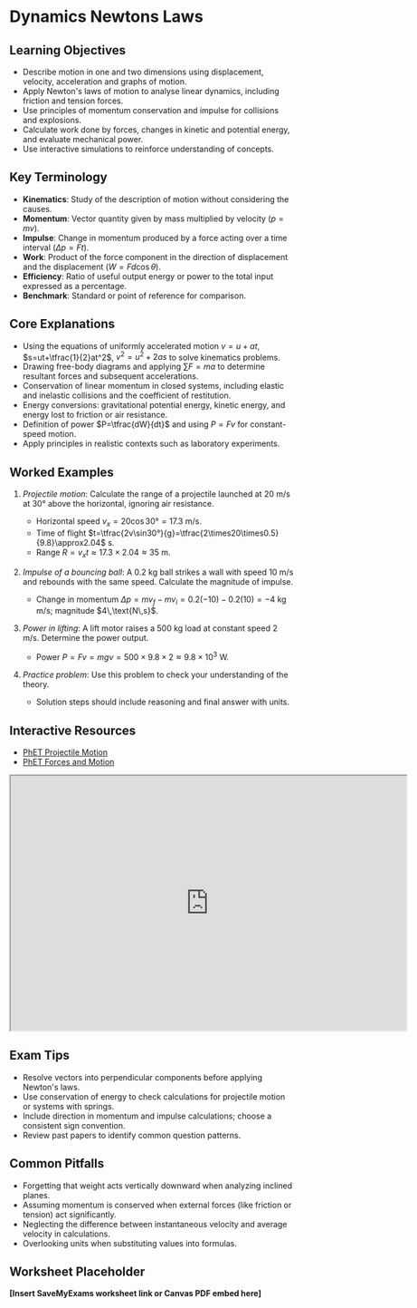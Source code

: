 # Dynamics Newtons Laws

## Learning Objectives
- Describe motion in one and two dimensions using displacement, velocity, acceleration and graphs of motion.
- Apply Newton's laws of motion to analyse linear dynamics, including friction and tension forces.
- Use principles of momentum conservation and impulse for collisions and explosions.
- Calculate work done by forces, changes in kinetic and potential energy, and evaluate mechanical power.
- Use interactive simulations to reinforce understanding of concepts.

## Key Terminology
- **Kinematics**: Study of the description of motion without considering the causes.
- **Momentum**: Vector quantity given by mass multiplied by velocity ($p=mv$).
- **Impulse**: Change in momentum produced by a force acting over a time interval ($\Delta p=Ft$).
- **Work**: Product of the force component in the direction of displacement and the displacement ($W=Fd\cos\theta$).
- **Efficiency**: Ratio of useful output energy or power to the total input expressed as a percentage.
- **Benchmark**: Standard or point of reference for comparison.

## Core Explanations
- Using the equations of uniformly accelerated motion $v=u+at$, $s=ut+\tfrac{1}{2}at^2$, $v^2=u^2+2as$ to solve kinematics problems.
- Drawing free-body diagrams and applying $\sum F=ma$ to determine resultant forces and subsequent accelerations.
- Conservation of linear momentum in closed systems, including elastic and inelastic collisions and the coefficient of restitution.
- Energy conversions: gravitational potential energy, kinetic energy, and energy lost to friction or air resistance.
- Definition of power $P=\tfrac{dW}{dt}$ and using $P=Fv$ for constant-speed motion.
- Apply principles in realistic contexts such as laboratory experiments.

## Worked Examples
1. *Projectile motion*: Calculate the range of a projectile launched at 20 m/s at 30° above the horizontal, ignoring air resistance.
   - Horizontal speed $v_x=20\cos30°=17.3$ m/s.
   - Time of flight $t=\tfrac{2v\sin30°}{g}=\tfrac{2\times20\times0.5}{9.8}\approx2.04$ s.
   - Range $R=v_x t\approx17.3\times2.04\approx35$ m.
2. *Impulse of a bouncing ball*: A 0.2 kg ball strikes a wall with speed 10 m/s and rebounds with the same speed. Calculate the magnitude of impulse.
   - Change in momentum $\Delta p=mv_f-mv_i=0.2(-10)-0.2(10)=-4$ kg m/s; magnitude $4\,\text{N\,s}$.
3. *Power in lifting*: A lift motor raises a 500 kg load at constant speed 2 m/s. Determine the power output.
   - Power $P=Fv=mgv=500\times9.8\times2\approx9.8\times10^3$ W.

4. *Practice problem*: Use this problem to check your understanding of the theory.
   - Solution steps should include reasoning and final answer with units.
## Interactive Resources
- [PhET Projectile Motion](https://phet.colorado.edu/en/simulation/projectile-motion)
- [PhET Forces and Motion](https://phet.colorado.edu/en/simulation/forces-and-motion)
<iframe src="https://phet.colorado.edu/sims/html/projectile-motion/latest/projectile-motion_en.html" width="700" height="450" title="Interactive simulation" loading="lazy"></iframe>

## Exam Tips
- Resolve vectors into perpendicular components before applying Newton's laws.
- Use conservation of energy to check calculations for projectile motion or systems with springs.
- Include direction in momentum and impulse calculations; choose a consistent sign convention.
- Review past papers to identify common question patterns.

## Common Pitfalls
- Forgetting that weight acts vertically downward when analyzing inclined planes.
- Assuming momentum is conserved when external forces (like friction or tension) act significantly.
- Neglecting the difference between instantaneous velocity and average velocity in calculations.
- Overlooking units when substituting values into formulas.

## Worksheet Placeholder
**[Insert SaveMyExams worksheet link or Canvas PDF embed here]**
